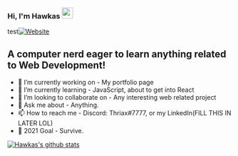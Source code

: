 ### Hi, I'm Hawkas <img src="https://media.giphy.com/media/hvRJCLFzcasrR4ia7z/giphy.gif" width="25px">
test[![Website](https://img.shields.io/badge/Text-Text-green?style=flat-square)](https://fronthauk.com)

## A computer nerd eager to learn anything related to Web Development!
- 🔭 I’m currently working on - My portfolio page
- 🌱 I’m currently learning - JavaScript, about to get into React
- 👯 I’m looking to collaborate on - Any interesting web related project
- 💬 Ask me about - Anything. 
- 📫 How to reach me - Discord: Thriax#7777, or my LinkedIn(FILL THIS IN LATER LOL)
- 🥅 2021 Goal - Survive.


[![Hawkas's github stats](https://github-readme-stats.vercel.app/api?username=Hawkas&count_private=true&include_all_commits=true&theme=radical)](https://fronthauk.com)
